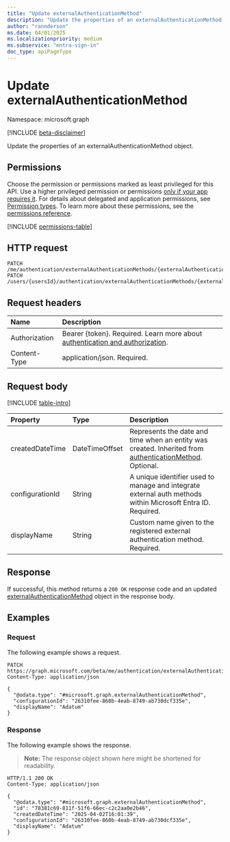 ```yaml
---
title: "Update externalAuthenticationMethod"
description: "Update the properties of an externalAuthenticationMethod object."
author: "rannderson"
ms.date: 04/01/2025
ms.localizationpriority: medium
ms.subservice: "entra-sign-in"
doc_type: apiPageType
---
```


# Update externalAuthenticationMethod

Namespace: microsoft.graph

[!INCLUDE [beta-disclaimer](../../includes/beta-disclaimer.md)]

Update the properties of an externalAuthenticationMethod object.

## Permissions

Choose the permission or permissions marked as least privileged for this API. Use a higher privileged permission or permissions [only if your app requires it](/graph/permissions-overview#best-practices-for-using-microsoft-graph-permissions). For details about delegated and application permissions, see [Permission types](/graph/permissions-overview#permission-types). To learn more about these permissions, see the [permissions reference](/graph/permissions-reference).

<!-- {
  "blockType": "permissions",
  "name": "externalauthenticationmethod-update-permissions"
}
-->
[!INCLUDE [permissions-table](../includes/permissions/externalauthenticationmethod-update-permissions.md)]

## HTTP request

<!-- {
  "blockType": "ignored"
}
-->
``` http
PATCH /me/authentication/externalAuthenticationMethods/{externalAuthenticationMethodId}
PATCH /users/{usersId}/authentication/externalAuthenticationMethods/{externalAuthenticationMethodId}
```

## Request headers

|Name|Description|
|:---|:---|
|Authorization|Bearer {token}. Required. Learn more about [authentication and authorization](/graph/auth/auth-concepts).|
|Content-Type|application/json. Required.|

## Request body

[!INCLUDE [table-intro](../../includes/update-property-table-intro.md)]

|Property|Type|Description|
|:---|:---|:---|
|createdDateTime|DateTimeOffset|Represents the date and time when an entity was created. Inherited from [authenticationMethod](../resources/authenticationmethod.md). Optional.|
|configurationId|String|A unique identifier used to manage and integrate external auth methods within Microsoft Entra ID. Required.|
|displayName|String|Custom name given to the registered external authentication method. Required.|

## Response

If successful, this method returns a `200 OK` response code and an updated [externalAuthenticationMethod](../resources/externalauthenticationmethod.md) object in the response body.

## Examples

### Request

The following example shows a request.
<!-- {
  "blockType": "request",
  "name": "update_externalauthenticationmethod"
}
-->
``` http
PATCH https://graph.microsoft.com/beta/me/authentication/externalAuthenticationMethods/{externalAuthenticationMethodId}
Content-Type: application/json

{
  "@odata.type": "#microsoft.graph.externalAuthenticationMethod",
  "configurationId": "26310fee-860b-4eab-8749-ab730dcf335e",
  "displayName": "Adatum"
}
```


### Response

The following example shows the response.
>**Note:** The response object shown here might be shortened for readability.
<!-- {
  "blockType": "response",
  "truncated": true,
}
-->
``` http
HTTP/1.1 200 OK
Content-Type: application/json

{
  "@odata.type": "#microsoft.graph.externalAuthenticationMethod",
  "id": "78381c69-811f-51f6-66ec-c2c2aa0e2b46",
  "createdDateTime": "2025-04-02T16:01:39",
  "configurationId": "26310fee-860b-4eab-8749-ab730dcf335e",
  "displayName": "Adatum"
}
```

